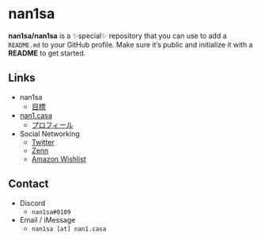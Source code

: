 nan1sa
===
**nan1sa/nan1sa** is a :sparkles:special:sparkles: repository that you can use to add a `README.md` to your GitHub profile. Make sure it’s public and initialize it with a **README** to get started.

## Links

- nan1sa
  - [目標](https://github.com/nan1sa/nan1sa/issues?q=is%3Aissue+is%3Aopen+label%3A%E7%9B%AE%E6%A8%99)
- [nan1.casa](https://www.nan1.casa)
  - [プロフィール](https://www.nan1.casa/about/)
- Social Networking
  - [Twitter](https://twitter.com/intent/user?user_id=1173923756936314886)
  - [Zenn](https://zenn.dev/nan1sa)
  - [Amazon Wishlist](https://amzn.nan1.casa)

## Contact

- Discord
  - `nan1sa#0109` <!-- https://twitter.com/nan1sa/status/1614640002721513473 -->
- Email / iMessage
  - `nan1sa [at] nan1.casa`

